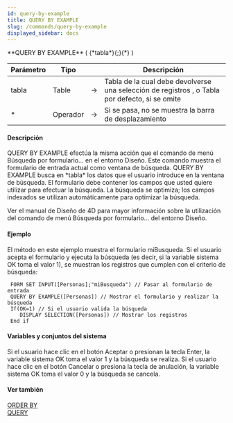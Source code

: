 ```yaml
---
id: query-by-example
title: QUERY BY EXAMPLE
slug: /commands/query-by-example
displayed_sidebar: docs
---
```


<!--REF #_command_.QUERY BY EXAMPLE.Syntax-->**QUERY BY EXAMPLE** ( {*tabla*}{;}{*} )<!-- END REF-->
<!--REF #_command_.QUERY BY EXAMPLE.Params-->
| Parámetro | Tipo |  | Descripción |
| --- | --- | --- | --- |
| tabla | Table | &rarr; | Tabla de la cual debe devolverse una selección de  registros , o Tabla por defecto, si se omite |
| * | Operador | &rarr; | Si se pasa, no se muestra la barra de desplazamiento |

<!-- END REF-->

#### Descripción 

<!--REF #_command_.QUERY BY EXAMPLE.Summary-->QUERY BY EXAMPLE efectúa la misma acción que el comando de menú Búsqueda por formulario.<!-- END REF-->.. en el entorno Diseño. Este comando muestra el formulario de entrada actual como ventana de búsqueda. QUERY BY EXAMPLE busca en *tabla* los datos que el usuario introduce en la ventana de búsqueda. El formulario debe contener los campos que usted quiere utilizar para efectuar la búsqueda. La búsqueda se optimiza; los campos indexados se utilizan automáticamente para optimizar la búsqueda.

Ver el manual de Diseño de 4D para mayor información sobre la utilización del comando de menú Búsqueda por formulario... del entorno Diseño. 

#### Ejemplo 

El método en este ejemplo muestra el formulario miBusqueda. Si el usuario acepta el formulario y ejecuta la búsqueda (es decir, si la variable sistema OK toma el valor 1), se muestran los registros que cumplen con el criterio de búsqueda:

```4d
 FORM SET INPUT([Personas];"miBusqueda") // Pasar al formulario de entrada
 QUERY BY EXAMPLE([Personas]) // Mostrar el formulario y realizar la búsqueda
 If(OK=1) // Si el usuario valida la búsqueda
    DISPLAY SELECTION([Personas]) // Mostrar los registros
 End if
```

#### Variables y conjuntos del sistema 

Si el usuario hace clic en el botón Aceptar o presionan la tecla Enter, la variable sistema OK toma el valor 1 y la búsqueda se realiza. Si el usuario hace clic en el botón Cancelar o presiona la tecla de anulación, la variable sistema OK toma el valor 0 y la búsqueda se cancela.

#### Ver también 

[ORDER BY](order-by.md)  
[QUERY](query.md)  